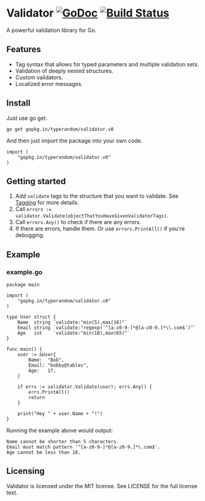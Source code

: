 # Validator [![GoDoc](https://godoc.org/github.com/typerandom/validator?status.png)](http://godoc.org/github.com/typerandom/validator) [![Build Status](https://travis-ci.org/typerandom/validator.svg?branch=master)](https://travis-ci.org/typerandom/validator)

A powerful validation library for Go.

## Features

* Tag syntax that allows for typed parameters and multiple validation sets.
* Validation of deeply nested structures.
* Custom validators.
* Localized error messages.

## Install

Just use go get.

    go get gopkg.in/typerandom/validator.v0
    
And then just import the package into your own code.

    import (
        "gopkg.in/typerandom/validator.v0"
    )

## Getting started

1. Add `validate` tags to the structure that you want to validate. See [Tagging](https://github.com/typerandom/validator/wiki/Tagging) for more details.
2. Call `errors := validator.Validate(objectThatYouHaveGivenValidatorTags)`.
3. Call `errors.Any()` to check if there are any errors.
4. If there are errors, handle them. Or use `errors.PrintAll()` if you're debugging.

## Example

### example.go

	package main

	import (
		"gopkg.in/typerandom/validator.v0"
	)

	type User struct {
		Name  string `validate:"min(5),max(16)"`
		Email string `validate:"regexp(´^[a-z0-9-]*@[a-z0-9.]*\\.com$´)"`
		Age   int    `validate:"min(18),max(65)"`
	}

	func main() {
		user := &User{
			Name:  "Bob",
			Email: "bobby@tables",
			Age:   17,
		}

		if errs := validator.Validate(user); errs.Any() {
			errs.PrintAll()
			return
		}

		print("Hey " + user.Name + "!")
	}
	
Running the example above would output:

    Name cannot be shorter than 5 characters.
    Email must match pattern '^[a-z0-9-]*@[a-z0-9.]*\.com$'.
    Age cannot be less than 18.

## Licensing

Validator is licensed under the MIT license. See LICENSE for the full license text.
